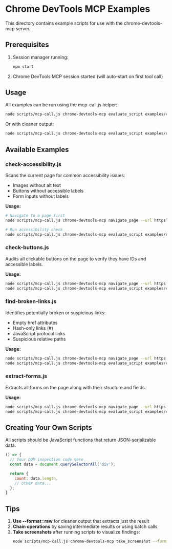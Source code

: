 # Chrome DevTools MCP Examples

This directory contains example scripts for use with the chrome-devtools-mcp server.

## Prerequisites

1. Session manager running:
   ```bash
   npm start
   ```

2. Chrome DevTools MCP session started (will auto-start on first tool call)

## Usage

All examples can be run using the mcp-call.js helper:

```bash
node scripts/mcp-call.js chrome-devtools-mcp evaluate_script examples/chrome-devtools/<script-name>.js
```

Or with cleaner output:

```bash
node scripts/mcp-call.js chrome-devtools-mcp evaluate_script examples/chrome-devtools/<script-name>.js --format=raw
```

## Available Examples

### check-accessibility.js
Scans the current page for common accessibility issues:
- Images without alt text
- Buttons without accessible labels
- Form inputs without labels

**Usage:**
```bash
# Navigate to a page first
node scripts/mcp-call.js chrome-devtools-mcp navigate_page --url https://example.com

# Run accessibility check
node scripts/mcp-call.js chrome-devtools-mcp evaluate_script examples/chrome-devtools/check-accessibility.js --format=raw
```

### check-buttons.js
Audits all clickable buttons on the page to verify they have IDs and accessible labels.

**Usage:**
```bash
node scripts/mcp-call.js chrome-devtools-mcp navigate_page --url https://example.com
node scripts/mcp-call.js chrome-devtools-mcp evaluate_script examples/chrome-devtools/check-buttons.js --format=raw
```

### find-broken-links.js
Identifies potentially broken or suspicious links:
- Empty href attributes
- Hash-only links (#)
- JavaScript protocol links
- Suspicious relative paths

**Usage:**
```bash
node scripts/mcp-call.js chrome-devtools-mcp navigate_page --url https://example.com
node scripts/mcp-call.js chrome-devtools-mcp evaluate_script examples/chrome-devtools/find-broken-links.js --format=raw
```

### extract-forms.js
Extracts all forms on the page along with their structure and fields.

**Usage:**
```bash
node scripts/mcp-call.js chrome-devtools-mcp navigate_page --url https://example.com/contact
node scripts/mcp-call.js chrome-devtools-mcp evaluate_script examples/chrome-devtools/extract-forms.js --format=raw
```

## Creating Your Own Scripts

All scripts should be JavaScript functions that return JSON-serializable data:

```javascript
() => {
  // Your DOM inspection code here
  const data = document.querySelectorAll('div');

  return {
    count: data.length,
    // other data...
  };
}
```

## Tips

1. **Use --format=raw** for cleaner output that extracts just the result
2. **Chain operations** by saving intermediate results or using batch calls
3. **Take screenshots** after running scripts to visualize findings:
   ```bash
   node scripts/mcp-call.js chrome-devtools-mcp take_screenshot --format png --filePath ./result.png
   ```
